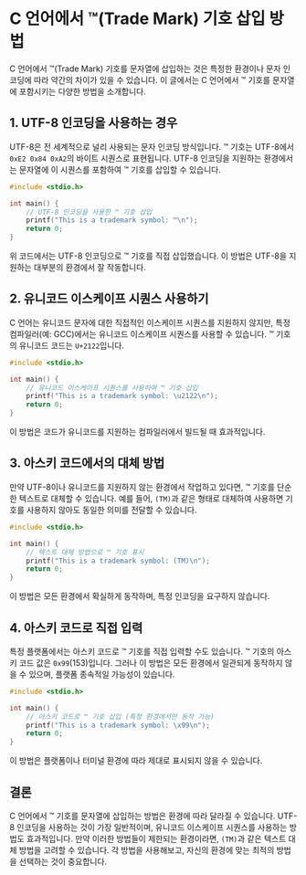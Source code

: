 # C 언어에서 ™(Trade Mark) 기호 삽입 방법

C 언어에서 ™(Trade Mark) 기호를 문자열에 삽입하는 것은 특정한 환경이나 문자 인코딩에 따라 약간의 차이가 있을 수 있습니다. 이 글에서는 C 언어에서 ™ 기호를 문자열에 포함시키는 다양한 방법을 소개합니다.

## 1. UTF-8 인코딩을 사용하는 경우

UTF-8은 전 세계적으로 널리 사용되는 문자 인코딩 방식입니다. ™ 기호는 UTF-8에서 `0xE2 0x84 0xA2`의 바이트 시퀀스로 표현됩니다. UTF-8 인코딩을 지원하는 환경에서는 문자열에 이 시퀀스를 포함하여 ™ 기호를 삽입할 수 있습니다.

```c
#include <stdio.h>

int main() {
    // UTF-8 인코딩을 사용한 ™ 기호 삽입
    printf("This is a trademark symbol: ™\n");
    return 0;
}
```

위 코드에서는 UTF-8 인코딩으로 ™ 기호를 직접 삽입했습니다. 이 방법은 UTF-8을 지원하는 대부분의 환경에서 잘 작동합니다.

## 2. 유니코드 이스케이프 시퀀스 사용하기

C 언어는 유니코드 문자에 대한 직접적인 이스케이프 시퀀스를 지원하지 않지만, 특정 컴파일러(예: GCC)에서는 유니코드 이스케이프 시퀀스를 사용할 수 있습니다. ™ 기호의 유니코드 코드는 `U+2122`입니다.

```c
#include <stdio.h>

int main() {
    // 유니코드 이스케이프 시퀀스를 사용하여 ™ 기호 삽입
    printf("This is a trademark symbol: \u2122\n");
    return 0;
}
```

이 방법은 코드가 유니코드를 지원하는 컴파일러에서 빌드될 때 효과적입니다.

## 3. 아스키 코드에서의 대체 방법

만약 UTF-8이나 유니코드를 지원하지 않는 환경에서 작업하고 있다면, ™ 기호를 단순한 텍스트로 대체할 수 있습니다. 예를 들어, `(TM)`과 같은 형태로 대체하여 사용하면 기호를 사용하지 않아도 동일한 의미를 전달할 수 있습니다.

```c
#include <stdio.h>

int main() {
    // 텍스트 대체 방법으로 ™ 기호 표시
    printf("This is a trademark symbol: (TM)\n");
    return 0;
}
```

이 방법은 모든 환경에서 확실하게 동작하며, 특정 인코딩을 요구하지 않습니다.

## 4. 아스키 코드로 직접 입력

특정 플랫폼에서는 아스키 코드로 ™ 기호를 직접 입력할 수도 있습니다. ™ 기호의 아스키 코드 값은 `0x99`(153)입니다. 그러나 이 방법은 모든 환경에서 일관되게 동작하지 않을 수 있으며, 플랫폼 종속적일 가능성이 있습니다.

```c
#include <stdio.h>

int main() {
    // 아스키 코드로 ™ 기호 삽입 (특정 환경에서만 동작 가능)
    printf("This is a trademark symbol: \x99\n");
    return 0;
}
```

이 방법은 플랫폼이나 터미널 환경에 따라 제대로 표시되지 않을 수 있습니다.

## 결론

C 언어에서 ™ 기호를 문자열에 삽입하는 방법은 환경에 따라 달라질 수 있습니다. UTF-8 인코딩을 사용하는 것이 가장 일반적이며, 유니코드 이스케이프 시퀀스를 사용하는 방법도 효과적입니다. 만약 이러한 방법들이 제한되는 환경이라면, `(TM)`과 같은 텍스트 대체 방법을 고려할 수 있습니다. 각 방법을 사용해보고, 자신의 환경에 맞는 최적의 방법을 선택하는 것이 중요합니다.